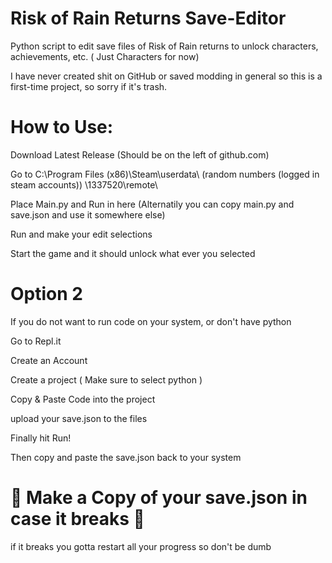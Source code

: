 # Risk of Rain Returns Save-Editor
Python script to edit save files of Risk of Rain returns to unlock characters, achievements, etc. ( Just Characters for now)

I have never created shit on GitHub or saved modding in general so this is a first-time project, so sorry if it's trash.


# How to Use:
Download Latest Release (Should be on the left of github.com)

Go to C:\Program Files (x86)\Steam\userdata\ (random numbers (logged in steam accounts)) \1337520\remote\

Place Main.py and Run in here (Alternatily you can copy main.py and save.json and use it somewhere else)

Run and make your edit selections

Start the game and it should unlock what ever you selected





# Option 2
If you do not want to run code on your system, or don't have python

Go to Repl.it

Create an Account

Create a project ( Make sure to select python )

Copy & Paste Code into the project

upload your save.json to the files

Finally hit Run!

Then copy and paste the save.json back to your system







#  🚨 Make a Copy of your save.json in case it breaks 🚨
if it breaks you gotta restart all your progress so don't be dumb
